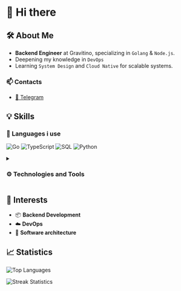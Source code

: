 # 👋 Hi there

## 🛠 About Me

- **Backend Engineer** at Gravitino, specializing in `Golang` & `Node.js`.
- Deepening my knowledge in `DevOps`
- Learning `System Design` and `Cloud Native` for scalable systems.

### 📫 Contacts

- [💬 Telegram](https://t.me/idmksim)

## 💡 Skills

### 📝 Languages i use

![Go](https://img.shields.io/badge/Go-%2300ADD8.svg?style=for-the-badge&logo=go&logoColor=white)
![TypeScript](https://img.shields.io/badge/TypeScript-%23007ACC.svg?style=for-the-badge&logo=typescript&logoColor=white)
![SQL](https://img.shields.io/badge/SQL-blue?style=for-the-badge&logo=sql&logoColor=white)
![Python](https://img.shields.io/badge/python-3670A0?style=for-the-badge&logo=python&logoColor=ffdd54)

<details>
<summary><h3>⚙️ Technologies and Tools</h3></summary>

### Backend

![Gin](https://img.shields.io/badge/Gin-00ADD8?style=for-the-badge&logo=gin&logoColor=white)
![Echo](https://img.shields.io/badge/Echo-00ADD7?style=for-the-badge&logo=echo&logoColor=white)

![NodeJS](https://img.shields.io/badge/node.js-6DA55F?style=for-the-badge&logo=node.js&logoColor=white)
![NestJS](https://img.shields.io/badge/NestJS-E0234E?style=for-the-badge&logo=nestjs&logoColor=white)

![FastAPI](https://img.shields.io/badge/FastAPI-009488?style=for-the-badge&logo=fastapi&logoColor=white)

---	

### Cloud & Infrastructure
![Docker](https://img.shields.io/badge/Docker-%230db7ed.svg?style=for-the-badge&logo=docker&logoColor=white)
![Kubernetes](https://img.shields.io/badge/kubernetes-%23326ce5.svg?style=for-the-badge&logo=kubernetes&logoColor=white)

![Helm](https://img.shields.io/badge/Helm-0F1689?style=for-the-badge&logo=helm&logoColor=white)
![Nginx](https://img.shields.io/badge/nginx-%23009639.svg?style=for-the-badge&logo=nginx&logoColor=white)

---

### Databases

![Postgres](https://img.shields.io/badge/postgres-%23316192.svg?style=for-the-badge&logo=postgresql&logoColor=white)
![MongoDB](https://img.shields.io/badge/MongoDB-%234ea94b.svg?style=for-the-badge&logo=mongodb&logoColor=white)

![Redis](https://img.shields.io/badge/Redis-%23DD0031.svg?style=for-the-badge&logo=redis&logoColor=white)
![Elasticsearch](https://img.shields.io/badge/Elasticsearch-%230377CC.svg?style=for-the-badge&logo=elasticsearch&logoColor=white)

![ClickHouse](https://img.shields.io/badge/ClickHouse-FFCC01?style=for-the-badge&logo=clickhouse&logoColor=white)

---

### Monitoring & Observability
![Prometheus](https://img.shields.io/badge/Prometheus-E6522C?style=for-the-badge&logo=Prometheus&logoColor=white)
![Grafana](https://img.shields.io/badge/grafana-%23F46800.svg?style=for-the-badge&logo=grafana&logoColor=white)

![Jaeger](https://img.shields.io/badge/Jaeger-%2300ADD8.svg?style=for-the-badge&logo=jaeger&logoColor=white)
![OpenTelemetry](https://img.shields.io/badge/OpenTelemetry-FFFFFF?&style=for-the-badge&logo=opentelemetry&logoColor=black)
---


#### Message Brokers

![RabbitMQ](https://img.shields.io/badge/RabbitMQ-FF6600?style=for-the-badge&logo=rabbitmq&logoColor=white)
![Apache Kafka](https://img.shields.io/badge/Apache%20Kafka-000?style=for-the-badge&logo=apachekafka)
![NATS](https://img.shields.io/badge/NATS-%2315d4ba?style=for-the-badge&logo=nats)

---

#### API
![REST](https://img.shields.io/badge/REST-3467eb?style=for-the-badge&logo=rest&logoColor=white)
![gRPC](https://img.shields.io/badge/gRPC-008DE4?style=for-the-badge&logo=grpc&logoColor=white)
![Websockets](https://img.shields.io/badge/Websockets-1f425f?style=for-the-badge&logo=websockets&logoColor=white)
![GraphQL](https://img.shields.io/badge/GraphQL-E10098?style=for-the-badge&logo=graphql&logoColor=white)

---

#### Tools

![Git](https://img.shields.io/badge/Git-%23F05033.svg?style=for-the-badge&logo=git&logoColor=white)
![Postman](https://img.shields.io/badge/Postman-FF6C37?style=for-the-badge&logo=postman&logoColor=white)
![Swagger](https://img.shields.io/badge/Swagger-%23Clojure?style=for-the-badge&logo=swagger&logoColor=white)

---

#### Testing

![Testing/Testify](https://img.shields.io/badge/Testing/Testify-%2300ADD8.svg?style=for-the-badge&logo=go&logoColor=white)
![Jest](https://img.shields.io/badge/Jest-%23C21325?style=for-the-badge&logo=jest&logoColor=white)
![Pytest](https://img.shields.io/badge/pytest-%23ffffff.svg?style=for-the-badge&logo=pytest&logoColor=2f9fe3)

</details>

## 🚀 Interests

- 📦 **Backend Development**
- ☁️ **DevOps**
- 🔨 **Software architecture**

## 📈 Statistics

![Top Languages](https://github-readme-stats.vercel.app/api/top-langs/?username=idmaksim&theme=dark&hide_border=false&include_all_commits=false&count_private=false&layout=compact)

![Streak Statistics](https://github-readme-streak-stats.herokuapp.com/?user=idmaksim&theme=dark&hide_border=false)
